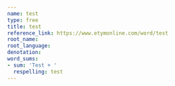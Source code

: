```yaml
---
name: test
type: free
title: test
reference_link: https://www.etymonline.com/word/test
root_name: 
root_language: 
denotation: 
word_sums:
- sum: 'Test + '
  respelling: test
---
```

